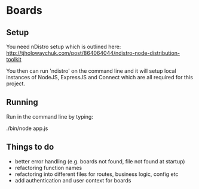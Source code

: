 Boards
======

Setup
-----

You need nDistro setup which is outlined here: http://tjholowaychuk.com/post/864064044/ndistro-node-distribution-toolkit

You then can run 'ndistro' on the command line and it will setup local instances of NodeJS, ExpressJS and Connect which are all required for this project.

Running
-------

Run in the command line by typing:

  ./bin/node app.js

Things to do
------------

* better error handling (e.g. boards not found, file not found at startup)
* refactoring function names
* refactoring into different files for routes, business logic, config etc
* add authentication and user context for boards
